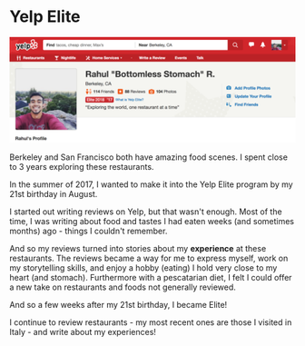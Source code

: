 # Yelp Elite

![My Yelp Profile](./images/yelp-elite/profile.png)

Berkeley and San Francisco both have amazing food scenes. I spent close to 3 years exploring these restaurants.

In the summer of 2017, I wanted to make it into the Yelp Elite program by my 21st birthday in August.

I started out writing reviews on Yelp, but that wasn't enough. Most of the time, I was writing about food and tastes I had eaten weeks (and sometimes months) ago - things I couldn't remember.

And so my reviews turned into stories about my __experience__ at these restaurants. The reviews became a way for me to express myself, work on my storytelling skills, and enjoy a hobby (eating) I hold very close to my heart (and stomach). Furthermore with a pescatarian diet, I felt I could offer a new take on restaurants and foods not generally reviewed.

And so a few weeks after my 21st birthday, I became Elite!

I continue to review restaurants - my most recent ones are those I visited in Italy - and write about my experiences!